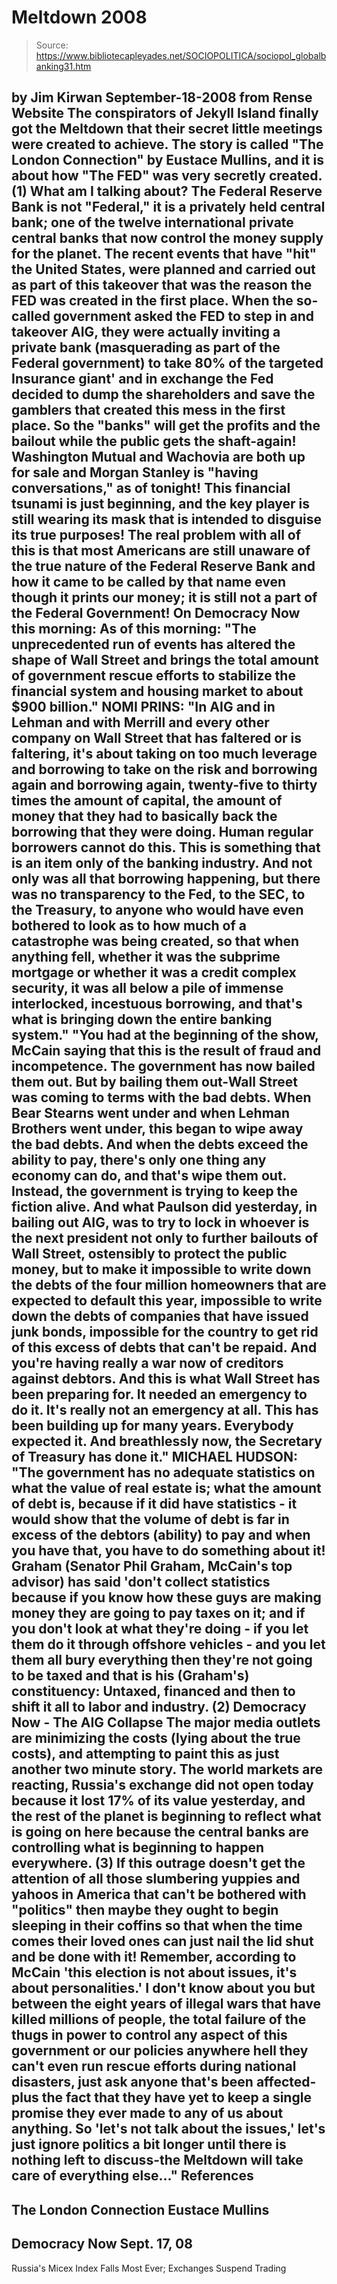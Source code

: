 # Meltdown 2008

> Source: https://www.bibliotecapleyades.net/SOCIOPOLITICA/sociopol_globalbanking31.htm

by Jim Kirwan
September-18-2008
from
Rense
Website
The conspirators of Jekyll Island finally got the Meltdown that their secret
little meetings were created to achieve. The story is called "The
London Connection" by Eustace Mullins, and it is about how
"The FED" was very secretly created. (1)
What am I talking about?
The Federal Reserve Bank is not "Federal," it is
a privately held central bank; one of the twelve international private
central banks that now control the money supply for the planet. The recent
events that have "hit" the United States, were planned and carried out as
part of this takeover that was the reason the FED was created in the first
place.
When the so-called government asked the FED to step in and takeover AIG,
they were actually inviting a private bank (masquerading as part of the
Federal government) to take 80% of the targeted Insurance giant' and in
exchange the Fed decided to dump the shareholders and save the gamblers that
created this mess in the first place. So the "banks" will get the profits
and the bailout while the public gets the shaft-again!
Washington Mutual and Wachovia are both up for sale and Morgan Stanley is
"having conversations," as of tonight! This financial tsunami is just
beginning, and the key player is still wearing its mask that is intended to
disguise its true purposes!
The real problem with all of this is that most Americans are still unaware
of the true nature of the Federal Reserve Bank and how it came to be called
by that name even though it prints our money; it is still not a part of the
Federal Government!
On Democracy Now this morning:
As of this morning:
"The unprecedented run of events has altered
the shape of Wall Street and brings the total amount of government
rescue efforts to stabilize the financial system and housing market to
about $900 billion."
NOMI PRINS:
"In AIG and in Lehman and with Merrill and
every other company on Wall Street that has faltered or is faltering,
it's about taking on too much leverage and borrowing to take on the risk
and borrowing again and borrowing again, twenty-five to thirty times the
amount of capital, the amount of money that they had to basically back
the borrowing that they were doing. Human regular borrowers cannot do
this. This is something that is an item only of the banking industry.
And not only was all that borrowing happening, but there was no
transparency to the Fed, to the SEC, to the Treasury, to anyone who
would have even bothered to look as to how much of a catastrophe was
being created, so that when anything fell, whether it was the subprime
mortgage or whether it was a credit complex security, it was all below a
pile of immense interlocked, incestuous borrowing, and that's what is
bringing down the entire banking system."
"You had at the beginning of the show, McCain saying that this is the
result of fraud and incompetence. The government has now bailed them
out. But by bailing them out-Wall Street was coming to terms with the
bad debts. When Bear Stearns went under and when Lehman Brothers went
under, this began to wipe away the bad debts. And when the debts exceed
the ability to pay, there's only one thing any economy can do, and
that's wipe them out.
Instead, the government is trying to keep the fiction alive. And what
Paulson did yesterday, in bailing out AIG, was to try to lock in whoever
is the next president not only to further bailouts of Wall Street,
ostensibly to protect the public money, but to make it impossible to
write down the debts of the four million homeowners that are expected to
default this year, impossible to write down the debts of companies that
have issued junk bonds, impossible for the country to get rid of this
excess of debts that can't be repaid.
And you're having really a war now of
creditors against debtors. And this is what Wall Street has been
preparing for. It needed an emergency to do it. It's really not an
emergency at all. This has been building up for many years. Everybody
expected it.
And breathlessly now, the Secretary of
Treasury has done it."
MICHAEL HUDSON:
"The government has no adequate statistics
on what the value of real estate is; what the amount of debt is, because
if it did have statistics - it would show that the volume of debt is far
in excess of the debtors (ability) to pay and when you have that, you
have to do something about it!
Graham (Senator Phil Graham, McCain's top advisor) has
said 'don't collect statistics because if you know how these guys are
making money they are going to pay taxes on it; and if you don't look at
what they're doing - if you let them do it through offshore vehicles -
and you let them all bury everything then they're not going to be taxed
and that is his (Graham's) constituency: Untaxed, financed and then to
shift it all to labor and industry. (2)
Democracy Now - The AIG Collapse
The major media outlets are minimizing the
costs (lying about the true costs), and attempting to paint this as just
another two minute story. The world markets are reacting, Russia's
exchange did not open today because it lost 17% of its value yesterday,
and the rest of the planet is beginning to reflect what is going on here
because the central banks are controlling what is beginning to happen
everywhere. (3)
If this outrage doesn't get the attention of all those slumbering
yuppies and yahoos in America that can't be bothered with "politics"
then maybe they ought to begin sleeping in their coffins so that when
the time comes their loved ones can just nail the lid shut and be done
with it!
Remember, according to McCain 'this
election is not about issues, it's about personalities.'
I don't know about you but between the eight years of illegal wars that
have killed millions of people, the total failure of the thugs in power
to control any aspect of this government or our policies anywhere hell
they can't even run rescue efforts during national disasters, just ask
anyone that's been affected-plus the fact that they have yet to keep a
single promise they ever made to any of us about anything.
So 'let's not talk about the issues,' let's
just ignore politics a bit longer until there is nothing left to
discuss-the Meltdown will take care of everything else..."
References
-
The London Connection Eustace
Mullins
-
Democracy Now Sept. 17, 08
-
Russia's Micex Index Falls Most Ever;
Exchanges Suspend Trading
